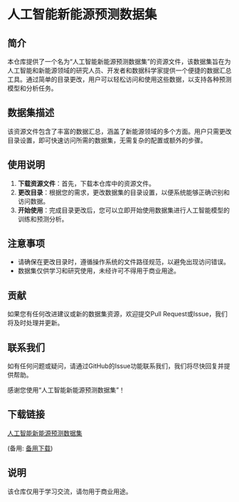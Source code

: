 # 人工智能新能源预测数据集

## 简介
本仓库提供了一个名为“人工智能新能源预测数据集”的资源文件，该数据集旨在为人工智能和新能源领域的研究人员、开发者和数据科学家提供一个便捷的数据汇总工具。通过简单的目录更改，用户可以轻松访问和使用这些数据，以支持各种预测模型和分析任务。

## 数据集描述
该资源文件包含了丰富的数据汇总，涵盖了新能源领域的多个方面。用户只需更改目录设置，即可快速访问所需的数据集，无需复杂的配置或额外的步骤。

## 使用说明
1. **下载资源文件**：首先，下载本仓库中的资源文件。
2. **更改目录**：根据您的需求，更改数据集的目录设置，以便系统能够正确识别和访问数据。
3. **开始使用**：完成目录更改后，您可以立即开始使用数据集进行人工智能模型的训练和预测分析。

## 注意事项
- 请确保在更改目录时，遵循操作系统的文件路径规范，以避免出现访问错误。
- 数据集仅供学习和研究使用，未经许可不得用于商业用途。

## 贡献
如果您有任何改进建议或新的数据集资源，欢迎提交Pull Request或Issue，我们将及时处理并更新。

## 联系我们
如有任何问题或疑问，请通过GitHub的Issue功能联系我们，我们将尽快回复并提供帮助。

感谢您使用“人工智能新能源预测数据集”！

## 下载链接
[人工智能新能源预测数据集](https://pan.quark.cn/s/15227e415957) 

(备用: [备用下载](https://pan.baidu.com/s/1IOdwXMboR329SfxwaT8QtA?pwd=1234))

## 说明

该仓库仅用于学习交流，请勿用于商业用途。
